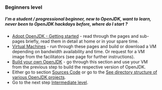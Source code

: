 ### Beginners level

##### I'm a student / progressional beginner, new to OpenJDK, want to learn, never been to OpenJDK hackdays before, where do I start ?

- [Adopt OpenJDK - Getting started](../adopt-openjdk-getting-started/adopt_openjdk_-_getting_started.md) - read through the pages and sub-pages briefly, read them in detail at home or in your spare time.
- [Virtual Machines](../virtual-machines/virtual_machines.md) - run through these pages and build or download a VM depending on bandwidth availability and time. Or request for a VM image from the facilitators (see page for further instructions).
- [Build your own OpenJDK](../binaries/build_your_own_openjdk.md) - go through this section and use your VM from the previous step to build the respective version of OpenJDK.
- Either go to section [Sources Code](../source-code/source_code.md) or go to the [See directory structure of various OpenJDK projects](../intermediate-steps/see_directory_structure_of_various_openjdk_projects.md).
- Go to the next step [Intermediate level](../how-to-navigate/intermediate-level.md).
